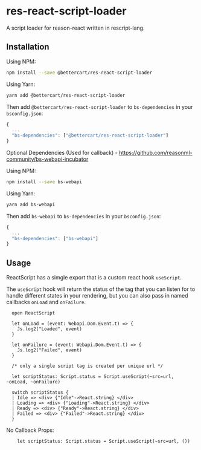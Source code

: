 
# res-react-script-loader

A script loader for reason-react written in rescript-lang.

## Installation

Using NPM:

```sh
npm install --save @bettercart/res-react-script-loader
```

Using Yarn:

```sh
yarn add @bettercart/res-react-script-loader
```

Then add `@bettercart/res-react-script-loader` to `bs-dependencies` in your `bsconfig.json`:
```js
{
  ...
  "bs-dependencies": ["@bettercart/res-react-script-loader"]
}
```

Optional Dependencies (Used for callback) - https://github.com/reasonml-community/bs-webapi-incubator

Using NPM:

```sh
npm install --save bs-webapi
```

Using Yarn:

```sh
yarn add bs-webapi
```

Then add `bs-webapi` to `bs-dependencies` in your `bsconfig.json`:
```js
{
  ...
  "bs-dependencies": ["bs-webapi"]
}
```


## Usage 

ReactScript has a simgle export that is a custom react hook `useScript`.

The `useScript` hook will return the status of the tag that you can listen for to handle different states in your
rendering, but you can also pass in named callbacks `onLoad` and `onFailure`.


```
  open ReactScript

  let onLoad = (event: Webapi.Dom.Event.t) => {
    Js.log2("Loaded", event)
  }

  let onFailure = (event: Webapi.Dom.Event.t) => {
    Js.log2("Failed", event)
  }

  /* only a single script tag is created per unique url */

  let scriptStatus: Script.status = Script.useScript(~src=url, ~onLoad, ~onFailure)

  switch scriptStatus {
  | Idle => <div> {"Idle"->React.string} </div>
  | Loading => <div> {"Loading"->React.string} </div>
  | Ready => <div> {"Ready"->React.string} </div>
  | Failed => <div> {"Failed"->React.string} </div>
  }

```

No Callback Props:

```
    let scriptStatus: Script.status = Script.useScript(~src=url, ())
```
